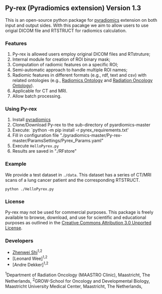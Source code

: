 ## Py-rex (Pyradiomics extension) Version 1.3

This is an open-source python package for [pyradiomics](https://github.com/Radiomics/pyradiomics) extension on both input and output sides.
With this pacakge we aim to allow users to use origial DICOM file and RTSTRUCT for radiomics calculation. 

### Features
1. Py-rex is allowed users employ original DICOM files and RTstruture;
2. Internal module for creation of ROI binary mask;
3. Computation of radiomic features on a specific ROI;
4. Semi-automatic approach to handle multiple ROI names;
5. Radiomic features in different formats (e.g., rdf, text and csv) with related ontologies (e.g., [Radiomics Ontology](https://bioportal.bioontology.org/ontologies/ROO) and [Radiation Oncology Ontology](https://bioportal.bioontology.org/ontologies/RO)).
6. Applicable for CT and MRI.
7. Allow batch processing.

### Using Py-rex

1. Install [pyradiomics](https://github.com/Radiomics/pyradiomics)
2. Clone/Download Py-rex to the sub-directory of pyardiomics-master
3. Execute: `python -m pip install -r pyrex_requirements.txt'
4. Fill in configuration file "./pyradiomics-master/Py-rex-master/ParamsSettings/Pyrex_Params.yaml"
5. Execute `HelloPyrex.py`
6. Results are saved in "./RFstore"

		
### Example
We provide a test dataset in `./data`. This dataset has a series of CT/MRI scans of a lung cancer patient and the corresponding RTSTRUCT.

```
python ./HelloPyrex.py
```
### License

Py-rex may not be used for commercial purposes. This package is freely available to browse, download, and use for scientific 
and educational purposes as outlined in the [Creative Commons Attribution 3.0 Unported License](https://creativecommons.org/licenses/by/3.0/).

### Developers
 - [Zhenwei Shi](https://github.com/zhenweishi)<sup>1,2</sup>
 - [Leonard Wee]<sup>1,2</sup>
 - [Andre Dekker]<sup>1,2</sup>
 
<sup>1</sup>Department of Radiation Oncology (MAASTRO Clinic), Maastricht, The Netherlands,
<sup>2</sup>GROW-School for Oncology and Developmental Biology, Maastricht University Medical Center, Maastricht, The Netherlands,

